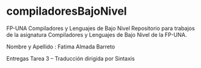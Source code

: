 # compiladoresBajoNivel
FP-UNA Compiladores y Lenguajes de Bajo Nivel
Repositorio para trabajos de la asignatura Compiladores y Lenguajes de Bajo Nivel de la FP-UNA.

Nombre  y Apellido : Fatima Almada Barreto

Entregas
Tarea 3 – Traducción dirigida por Sintaxis
